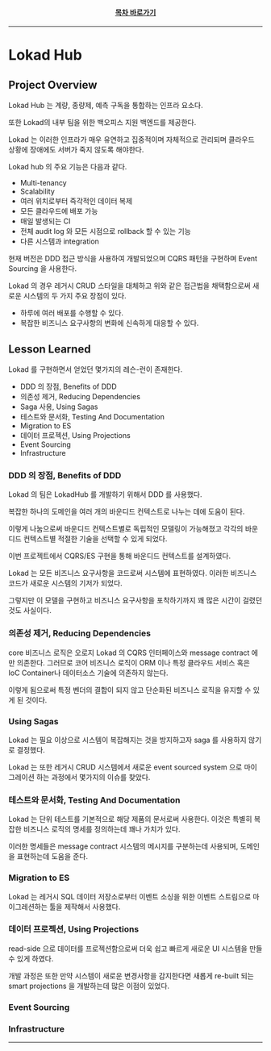 <div align="center">

#### [목차 바로가기](https://github.com/dhslrl321/cqrs-journey-guide-korean/blob/master/Table%20of%20Contents.md)

</div>

---

# Lokad Hub

## Project Overview

Lokad Hub 는 계량, 종량제, 예측 구독을 통합하는 인프라 요소다.

또한 Lokad의 내부 팀을 위한 백오피스 지원 백엔드를 제공한다.

Lokad 는 이러한 인프라가 매우 유연하고 집중적이며 자체적으로 관리되며 클라우드 상황에 장애에도 서버가 죽지 않도록 해야한다.

Lokad hub 의 주요 기능은 다음과 같다.

- Multi-tenancy
- Scalability
- 여러 위치로부터 즉각적인 데이터 복제
- 모든 클라우드에 배포 가능
- 매일 발생되는 CI
- 전체 audit log 와 모든 시점으로 rollback 할 수 있는 기능
- 다른 시스템과 integration

현재 버전은 DDD 접근 방식을 사용하여 개발되었으며 CQRS 패턴을 구현하며 Event Sourcing 을 사용한다.

Lokad 의 경우 레거시 CRUD 스타일을 대체하고 위와 같은 접근법을 채택함으로써 새로운 시스템의 두 가지 주요 장점이 있다.

- 하루에 여러 배포를 수행할 수 있다.
- 복잡한 비즈니스 요구사항의 변화에 신속하게 대응할 수 있다.

## Lesson Learned

Lokad 를 구현하면서 얻었던 몇가지의 레슨-런이 존재한다.

- DDD 의 장점, Benefits of DDD
- 의존성 제거, Reducing Dependencies
- Saga 사용, Using Sagas
- 테스트와 문서화, Testing And Documentation
- Migration to ES
- 데이터 프로젝션, Using Projections
- Event Sourcing
- Infrastructure


### DDD 의 장점, Benefits of DDD

Lokad 의 팀은 LokadHub 를 개발하기 위해서 DDD 를 사용했다.

복잡한 하나의 도메인을 여러 개의 바운디드 컨텍스트로 나누는 데에 도움이 된다.

이렇게 나눔으로써 바운디드 컨텍스트별로 독립적인 모델링이 가능해졌고 각각의 바운디드 컨텍스트별 적절한 기술을 선택할 수 있게 되었다.

이번 프로젝트에서 CQRS/ES 구현을 통해 바운디드 컨텍스트를 설계하였다.

Lokad 는 모든 비즈니스 요구사항을 코드로써 시스템에 표현하였다. 이러한 비즈니스 코드가 새로운 시스템의 기저가 되었다.

그렇지만 이 모델을 구현하고 비즈니스 요구사항을 포착하기까지 꽤 많은 시간이 걸렸던 것도 사실이다.

### 의존성 제거, Reducing Dependencies

core 비즈니스 로직은 오로지 Lokad 의 CQRS 인터페이스와 message contract 에만 의존한다. 그러므로 코어 비즈니스 로직이 ORM 이나 특정 클라우드 서비스 혹은 IoC Container나 데이터소스 기술에 의존하지 않는다.

이렇게 됨으로써 특정 벤더의 결합이 되지 않고 단순화된 비즈니스 로직을 유지할 수 있게 된 것이다.

### Using Sagas

Lokad 는 필요 이상으로 시스템이 복잡해지는 것을 방지하고자 saga 를 사용하지 않기로 결정했다.

Lokad 는 또한 레거시 CRUD 시스템에서 새로운 event sourced system 으로 마이그레이션 하는 과정에서 몇가지의 이슈를 찾았다.

### 테스트와 문서화, Testing And Documentation

Lokad 는 단위 테스트를 기본적으로 해당 제품의 문서로써 사용한다. 이것은 특별히 복잡한 비즈니스 로직의 명세를 정의하는데 꽤나 가치가 있다.

이러한 명세들은 message contract 시스템의 메시지를 구분하는데 사용되며, 도메인을 표현하는데 도움을 준다.

### Migration to ES

Lokad 는 레거시 SQL 데이터 저장소로부터 이벤트 소싱을 위한 이벤트 스트림으로 마이그레션하는 툴을 제작해서 사용했다.

### 데이터 프로젝션, Using Projections

read-side 으로 데이터를 프로젝션함으로써 더욱 쉽고 빠르게 새로운 UI 시스템을 만들 수 있게 하였다. 

개발 과정은 또한 만약 시스템이 새로운 변경사항을 감지한다면 새롭게 re-built 되는 smart projections 을 개발하는데 많은 이점이 있었다.

### Event Sourcing
### Infrastructure

---

